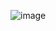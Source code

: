 
![image](https://github.com/HarshitSingh-Codes/AWS-and-Terrafrom-practice/assets/67234531/851702ee-7c9a-4b74-a088-0c6d5ebf3ad8)

